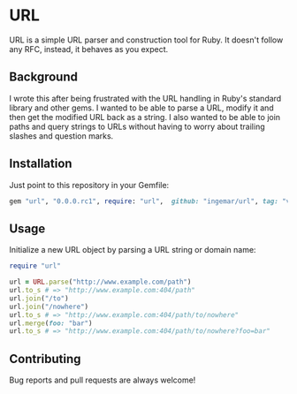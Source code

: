 # URL

URL is a simple URL parser and construction tool for Ruby. It doesn't follow any RFC, instead, it behaves as you expect.

## Background
I wrote this after being frustrated with the URL handling in Ruby's standard library and other gems. I wanted to be able to parse a URL, modify it and then get the modified URL back as a string. I also wanted to be able to join paths and query strings to URLs without having to worry about trailing slashes and question marks.

## Installation
Just point to this repository in your Gemfile:
```ruby
gem "url", "0.0.0.rc1", require: "url",  github: "ingemar/url", tag: "v0.0.0.rc1"
```

## Usage
Initialize a new URL object by parsing a URL string or domain name:
```ruby
require "url"

url = URL.parse("http://www.example.com/path")
url.to_s # => "http://www.example.com:404/path"
url.join("/to")
url.join("/nowhere")
url.to_s # => "http://www.example.com:404/path/to/nowhere"
url.merge(foo: "bar")
url.to_s # => "http://www.example.com:404/path/to/nowhere?foo=bar"
```

## Contributing

Bug reports and pull requests are always welcome!
